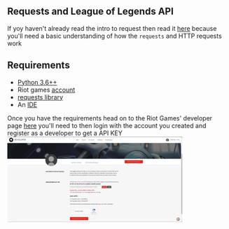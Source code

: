 ## Requests and League of Legends API
If yoy haven't already read the intro to request then read it [here](https://github.com/CharmingDays/learning_python/blob/main/examples/requests.md) because you'll need a basic understanding of how the `requests` and HTTP requests work


## Requirements
- [Python 3.6++](https://www.python.org/)
- Riot games [account](https://developer.riotgames.com/)
- [requests library](https://docs.python-requests.org/en/latest/user/quickstart/)
- An [IDE](https://code.visualstudio.com/)

Once you have the requirements head on to the Riot Games' developer page [here](https://developer.riotgames.com/) you'll need to then login with the account you created and register as a developer to get a API KEY
<img src="../images/developer_page.png" width="400">
